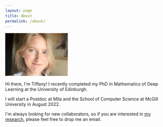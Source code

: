 ```yaml
---
layout: page
title: About
permalink: /about/
---
```


<img src="/pics/me2.jpeg" width="200"/>

Hi there, I'm Tiffany! I recently completed my PhD in Mathematics of Deep Learning at the University of Edinburgh.
<!--, where I developed physics-inspired optimization schemes for neural network training, often based on discretized stochastic differential equations.-->
I will start a Postdoc at Mila and the School of Computer Science at McGill University in August 2022. 

I'm always looking for new collaborators, so if you are interested in [my research]({{TiffanyVlaar.github.io}}/research), please feel free to drop me an email. 


